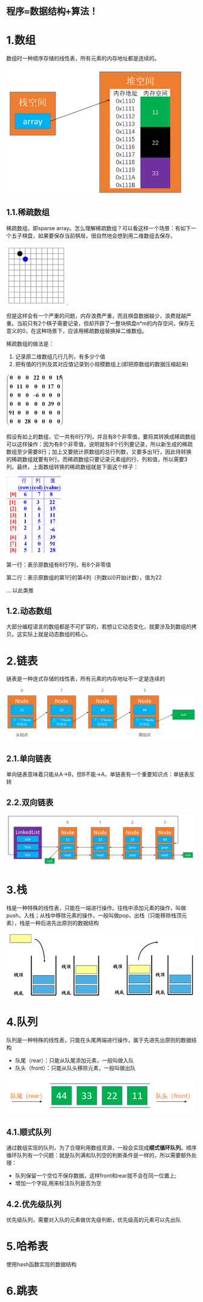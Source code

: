 # `程序=数据结构+算法！`

# 1.数组

数组时一种顺序存储的线性表，所有元素的内存地址都是连续的。

<img src="./images/基本数组.png" style="zoom:67%;" />

## 1.1.稀疏数组

稀疏数组，即sparse array。怎么理解稀疏数组？可以看这样一个场景：有如下一个五子棋盘，如果要保存当前棋局，很自然地会想到用二维数组去保存， 

<img src="./images/稀疏数组_棋盘.png" style="zoom:50%;" />

但是这样会有一个严重的问题，内存浪费严重，而且棋盘数据越少，浪费就越严重。当前只有2个棋子需要记录，但却开辟了一整块棋盘n*m的内存空间，保存无意义的0，在这种场景下，应该用稀疏数组替换掉二维数组。

 稀疏数组的做法是：

1. 记录原二维数组几行几列，有多少个值
2. 把有值的行列及其对应值记录到小规模数组上(即把原数组的数据压缩起来)

<img src="./images/稀疏数组_转换前.png" style="zoom:50%;" />

假设有如上的数组，它一共有6行7列，并且有8个非零值，要将其转换成稀疏数组可以这样操作：因为有8个非零值，说明就有8个行列要记录，所以新生成的稀疏数组至少需要8行；加上又要统计原数组的总行列数，又要多出1行，因此待转换的稀疏数组就要有9行。而稀疏数组只要记录元素组的行、列和值，所以需要3列。最终，上面数组转换的稀疏数组就是下面这个样子：

<img src="./images/稀疏数组_转换后.png" style="zoom:50%;" />

第一行：表示原数组有6行7列，有8个非零值

第二行：表示原数组的第1行的第4列（列数以0开始计数），值为22

 ... 以此类推

## 1.2.动态数组

大部分编程语言的数组都是不可扩容的，若想让它动态变化，就要涉及到数组的拷贝。这实际上就是动态数组的核心。

# 2.链表

链表是一种连式存储的线性表，所有元素的内存地址不一定是连续的

![](./images/链表.png)

## 2.1.单向链表

单向链表意味着只能从A→B，但B不能→A，单链表有一个重要知识点：单链表反转

## 2.2.双向链表

![](./images/双向链表.png)

# 3.栈

栈是一种特殊的线性表，只能在一端进行操作。往栈中添加元素的操作，叫做push，入栈；从栈中移除元素的操作，一般叫做pop，出栈（只能移除栈顶元素），栈是一种后进先出原则的数据结构

![](./images/栈.png)

# 4.队列

队列是一种特殊的线性表，只能在头尾两端进行操作，属于先进先出原则的数据结构

- 队尾（rear）：只能从队尾添加元素，一般叫做入队
- 队头（front）：只能从队头移除元素，一般叫做出队

![](./images/队列.png)

## 4.1.顺式队列

通过数组实现的队列，为了合理利用数组资源，一般会实现成**顺式循环队列**。顺序循环队列有一个问题：就是队列满和队列空的判断条件是一样的，所以需要额外处理：

- 队列保留一个空位不保存数据，这样front和rear就不会在同一位置上;
- 增加一个字段,用来标注队列是否为空

## 4.2.优先级队列

优先级队列，需要对入队的元素做优先级判断，优先级高的元素可以先出队

# 5.哈希表

使用hash函数实现的数据结构

# 6.跳表